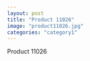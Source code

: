 ```yaml
---
layout: post
title: "Product 11026"
image: "product11026.jpg"
categories: "category1"
---
```

Product 11026
